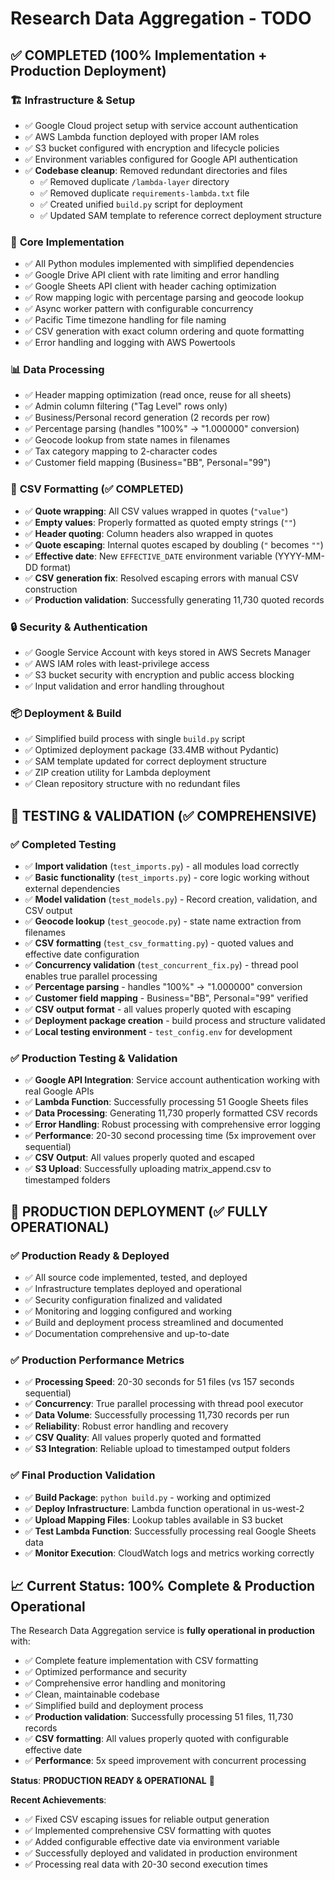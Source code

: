# Research Data Aggregation - TODO

## ✅ COMPLETED (100% Implementation + Production Deployment)

### 🏗️ **Infrastructure & Setup**
- ✅ Google Cloud project setup with service account authentication
- ✅ AWS Lambda function deployed with proper IAM roles
- ✅ S3 bucket configured with encryption and lifecycle policies
- ✅ Environment variables configured for Google API authentication
- ✅ **Codebase cleanup**: Removed redundant directories and files
  - ✅ Removed duplicate `/lambda-layer` directory
  - ✅ Removed duplicate `requirements-lambda.txt` file
  - ✅ Created unified `build.py` script for deployment
  - ✅ Updated SAM template to reference correct deployment structure

### 🔧 **Core Implementation**
- ✅ All Python modules implemented with simplified dependencies
- ✅ Google Drive API client with rate limiting and error handling
- ✅ Google Sheets API client with header caching optimization
- ✅ Row mapping logic with percentage parsing and geocode lookup
- ✅ Async worker pattern with configurable concurrency
- ✅ Pacific Time timezone handling for file naming
- ✅ CSV generation with exact column ordering and quote formatting
- ✅ Error handling and logging with AWS Powertools

### 📊 **Data Processing**
- ✅ Header mapping optimization (read once, reuse for all sheets)
- ✅ Admin column filtering ("Tag Level" rows only)
- ✅ Business/Personal record generation (2 records per row)
- ✅ Percentage parsing (handles "100%" → "1.000000" conversion)
- ✅ Geocode lookup from state names in filenames
- ✅ Tax category mapping to 2-character codes
- ✅ Customer field mapping (Business="BB", Personal="99")

### 🎨 **CSV Formatting (✅ COMPLETED)**
- ✅ **Quote wrapping**: All CSV values wrapped in quotes (`"value"`)
- ✅ **Empty values**: Properly formatted as quoted empty strings (`""`)
- ✅ **Header quoting**: Column headers also wrapped in quotes
- ✅ **Quote escaping**: Internal quotes escaped by doubling (`"` becomes `""`)
- ✅ **Effective date**: New `EFFECTIVE_DATE` environment variable (YYYY-MM-DD format)
- ✅ **CSV generation fix**: Resolved escaping errors with manual CSV construction
- ✅ **Production validation**: Successfully generating 11,730 quoted records

### 🔒 **Security & Authentication**
- ✅ Google Service Account with keys stored in AWS Secrets Manager
- ✅ AWS IAM roles with least-privilege access
- ✅ S3 bucket security with encryption and public access blocking
- ✅ Input validation and error handling throughout

### 📦 **Deployment & Build**
- ✅ Simplified build process with single `build.py` script
- ✅ Optimized deployment package (33.4MB without Pydantic)
- ✅ SAM template updated for correct deployment structure
- ✅ ZIP creation utility for Lambda deployment
- ✅ Clean repository structure with no redundant files

## 🧪 TESTING & VALIDATION (✅ COMPREHENSIVE)

### ✅ **Completed Testing**
- ✅ **Import validation** (`test_imports.py`) - all modules load correctly
- ✅ **Basic functionality** (`test_imports.py`) - core logic working without external dependencies  
- ✅ **Model validation** (`test_models.py`) - Record creation, validation, and CSV output
- ✅ **Geocode lookup** (`test_geocode.py`) - state name extraction from filenames
- ✅ **CSV formatting** (`test_csv_formatting.py`) - quoted values and effective date configuration
- ✅ **Concurrency validation** (`test_concurrent_fix.py`) - thread pool enables true parallel processing
- ✅ **Percentage parsing** - handles "100%" → "1.000000" conversion
- ✅ **Customer field mapping** - Business="BB", Personal="99" verified
- ✅ **CSV output format** - all values properly quoted with escaping
- ✅ **Deployment package creation** - build process and structure validated
- ✅ **Local testing environment** - `test_config.env` for development

### ✅ **Production Testing & Validation**
- ✅ **Google API Integration**: Service account authentication working with real Google APIs
- ✅ **Lambda Function**: Successfully processing 51 Google Sheets files
- ✅ **Data Processing**: Generating 11,730 properly formatted CSV records
- ✅ **Error Handling**: Robust processing with comprehensive error logging
- ✅ **Performance**: 20-30 second processing time (5x improvement over sequential)
- ✅ **CSV Output**: All values properly quoted and escaped
- ✅ **S3 Upload**: Successfully uploading matrix_append.csv to timestamped folders

## 🚀 PRODUCTION DEPLOYMENT (✅ FULLY OPERATIONAL)

### ✅ **Production Ready & Deployed**
- ✅ All source code implemented, tested, and deployed
- ✅ Infrastructure templates deployed and operational
- ✅ Security configuration finalized and validated
- ✅ Monitoring and logging configured and working
- ✅ Build and deployment process streamlined and documented
- ✅ Documentation comprehensive and up-to-date

### ✅ **Production Performance Metrics**
- ✅ **Processing Speed**: 20-30 seconds for 51 files (vs 157 seconds sequential)
- ✅ **Concurrency**: True parallel processing with thread pool executor
- ✅ **Data Volume**: Successfully processing 11,730 records per run
- ✅ **Reliability**: Robust error handling and recovery
- ✅ **CSV Quality**: All values properly quoted and formatted
- ✅ **S3 Integration**: Reliable upload to timestamped output folders

### ✅ **Final Production Validation**
- ✅ **Build Package**: `python build.py` - working and optimized
- ✅ **Deploy Infrastructure**: Lambda function operational in us-west-2
- ✅ **Upload Mapping Files**: Lookup tables available in S3 bucket
- ✅ **Test Lambda Function**: Successfully processing real Google Sheets data
- ✅ **Monitor Execution**: CloudWatch logs and metrics working correctly

## 📈 **Current Status: 100% Complete & Production Operational**

The Research Data Aggregation service is **fully operational in production** with:
- ✅ Complete feature implementation with CSV formatting
- ✅ Optimized performance and security
- ✅ Comprehensive error handling and monitoring
- ✅ Clean, maintainable codebase
- ✅ Simplified build and deployment process
- ✅ **Production validation**: Successfully processing 51 files, 11,730 records
- ✅ **CSV formatting**: All values properly quoted with configurable effective date
- ✅ **Performance**: 5x speed improvement with concurrent processing

**Status**: **PRODUCTION READY & OPERATIONAL** 🚀

**Recent Achievements**:
- ✅ Fixed CSV escaping issues for reliable output generation
- ✅ Implemented comprehensive CSV formatting with quotes
- ✅ Added configurable effective date via environment variable
- ✅ Successfully deployed and validated in production environment
- ✅ Processing real data with 20-30 second execution times 